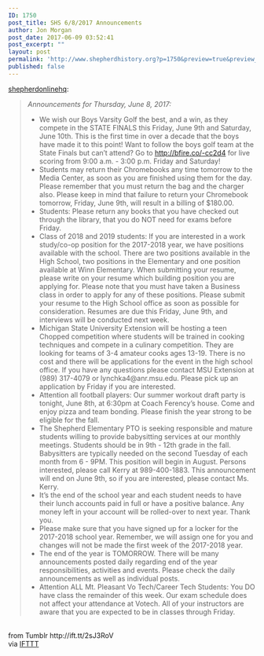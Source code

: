 ```yaml
---
ID: 1750
post_title: SHS 6/8/2017 Announcements
author: Jon Morgan
post_date: 2017-06-09 03:52:41
post_excerpt: ""
layout: post
permalink: 'http://www.shepherdhistory.org?p=1750&preview=true&preview_id=1750'
published: false
---
```

<p><a href="http://ift.tt/2sJ3QRT" class="tumblr_blog">shepherdonlinehq</a>:</p><blockquote>
<p><i>Announcements for Thursday, June 8, 2017:</i></p>
<ul><li>We wish our Boys Varsity Golf the best, and a win, as they compete in the STATE FINALS this Friday, June 9th and Saturday, June 10th. This is the first time in over a decade that the boys have made it to this point! Want to follow the boys golf team at the State Finals but can’t attend? Go to <a href="http://ift.tt/2s9QSPY">http://bfire.co/-cc2d4</a> for live scoring from 9:00 a.m. - 3:00 p.m. Friday and Saturday!<br/></li>
<li>Students may return their Chromebooks any time tomorrow to the Media Center, as soon as you are finished using them for the day. Please remember that you must return the bag and the charger also. Please keep in mind that failure to return your Chromebook tomorrow, Friday, June 9th, will result in a billing of $180.00.</li>
<li>Students: Please return any books that you have checked out through the library, that you do NOT need for exams before Friday. </li>
<li>Class of 2018 and 2019 students: If you are interested in a work study/co-op position for the 2017-2018 year, we have positions available with the school. There are two positions available in the High School, two positions in the Elementary and one position available at Winn Elementary. When submitting your resume, please write on your resume which building position you are applying for. Please note that you must have taken a Business class in order to apply for any of these positions. Please submit your resume to the High School office as soon as possible for consideration. Resumes are due this Friday, June 9th, and interviews will be conducted next week.<br/></li>
<li>Michigan State University Extension will be hosting a teen Chopped competition where students will be trained in cooking techniques and compete in a culinary competition. They are looking for teams of 3-4 amateur cooks ages 13-19. There is no cost and there will be applications for the event in the high school office. If you have any questions please contact MSU Extension at (989) 317-4079 or lynchka4@anr.msu.edu. Please pick up an application by Friday if you are interested.<br/></li>
<li>Attention all football players: Our summer workout draft party is tonight, June 8th, at 6:30pm at Coach Ferency’s house. Come and enjoy pizza and team bonding. Please finish the year strong to be eligible for the fall.<br/></li>
<li>The Shepherd Elementary PTO is seeking responsible and mature students willing to provide babysitting services at our monthly meetings. Students should be in 9th - 12th grade in the fall. Babysitters are typically needed on the second Tuesday of each month from 6 - 9PM. This position will begin in August. Persons interested, please call Kerry at 989-400-1883. This announcement will end on June 9th, so if you are interested, please contact Ms. Kerry.<br/></li>
<li>It’s the end of the school year and each student needs to have their lunch accounts paid in full or have a positive balance. Any money left in your account will be rolled-over to next year. Thank you.<br/></li>
<li>Please make sure that you have signed up for a locker for the 2017-2018 school year. Remember, we will assign one for you and changes will not be made the first week of the 2017-2018 year.<br/></li>
<li>The end of the year is TOMORROW. There will be many announcements posted daily regarding end of the year responsibilities, activities and events. Please check the daily announcements as well as individual posts.<br/></li>
<li>Attention ALL Mt. Pleasant Vo Tech/Career Tech Students: You DO have class the remainder of this week. Our exam schedule does not affect your attendance at Votech. All of your instructors are aware that you are expected to be in classes through Friday.<br/></li>
</ul></blockquote><br>
from Tumblr http://ift.tt/2sJ3RoV<br>
via <a href="http://ift.tt/1c4nCfM">IFTTT</a>